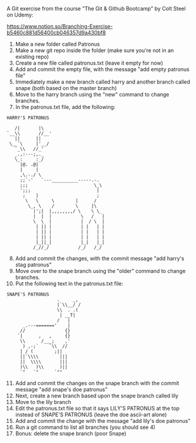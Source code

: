 A Git exercise from the course "The Git & Github Bootcamp" by Colt Steel on Udemy:

https://www.notion.so/Branching-Exercise-b5460c881d56400cb046357d9a430bf8

1. Make a new folder called Patronus
2. Make a new git repo inside the folder (make sure you're not in an existing repo)
3. Create a new file called patronus.txt (leave it empty for now)
4. Add and commit the empty file, with the message "add empty patronus file"
5. Immediately make a new branch called harry and another branch called snape (both based on the master branch)
6. Move to the harry branch using the "new" command to change branches.
7. In the patronus.txt file, add the following:

```
HARRY'S PATRONUS

   /|       |\
`__\\       //__'
   ||      ||
 \__`\     |'__/
   `_\\   //_'
   _.,:---;,._
   \_:     :_/
     |@. .@|
     |     |
     ,\.-./ \
     ;;`-'   `---__________-----.-.
     ;;;                         \_\
     ';;;                         |
      ;    |                      ;
       \   \     \        |      /
        \_, \    /        \     |\
          |';|  |,,,,,,,,/ \    \ \_
          |  |  |           \   /   |
          \  \  |           |  / \  |
           | || |           | |   | |
           | || |           | |   | |
           | || |           | |   | |
           |_||_|           |_|   |_|
          /_//_/           /_/   /_/
```

8. Add and commit the changes, with the commit message "add harry's stag patronus"
9. Move over to the snape branch using the "older" command to change branches.
10. Put the following text in the patronus.txt file:
```
SNAPE'S PATRONUS
                   .     _,
                   |`\\__/ /
                   \\  . .(
                    | __T|
                   /   |
      _.---======='    |
     //               {}
    `|      ,   ,     {}
     \\      /___;    ,'
      ) ,-;`    `\\  //
     | / (        ;||
     ||`\\\\        |||
     ||  \\\\       |||
     )\\   )\\      )||
     `"   `"      `""
```
11. Add and commit the changes on the snape branch with the commit message "add snape's doe patronus" 
12. Next, create a new branch based upon the snape branch called lily 
13. Move to the lily branch 
14. Edit the patronus.txt file so that it says LILY'S PATRONUS at the top instead of SNAPE'S PATRONUS (leave the doe ascii-art alone) 
15. Add and commit the change with the message "add lily's doe patronus" 
16. Run a git command to list all branches (you should see 4) 
17. Bonus: delete the snape branch (poor Snape) 
